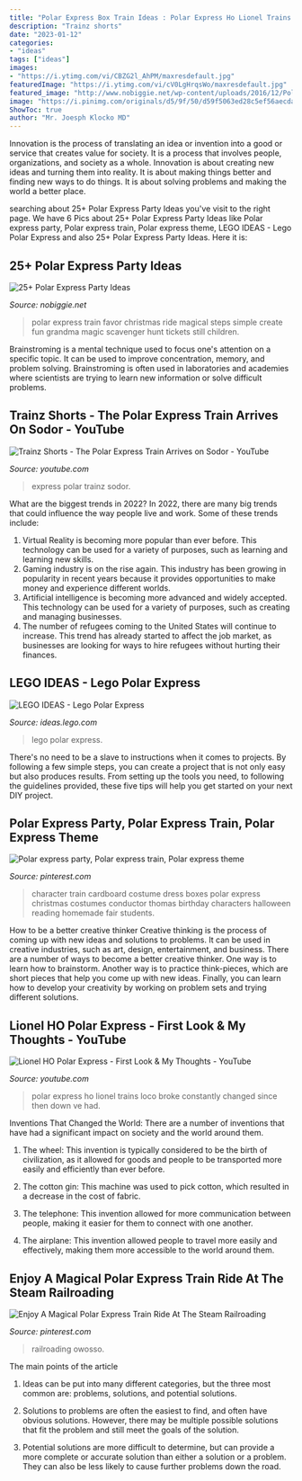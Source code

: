 ```yaml
---
title: "Polar Express Box Train Ideas : Polar Express Ho Lionel Trains Loco Broke Constantly Changed Since Then Down Ve Had"
description: "Trainz shorts"
date: "2023-01-12"
categories:
- "ideas"
tags: ["ideas"]
images:
- "https://i.ytimg.com/vi/CBZG2l_AhPM/maxresdefault.jpg"
featuredImage: "https://i.ytimg.com/vi/cV0LgHrqsWo/maxresdefault.jpg"
featured_image: "http://www.nobiggie.net/wp-content/uploads/2016/12/Polar-Express-Favor.jpg"
image: "https://i.pinimg.com/originals/d5/9f/50/d59f5063ed28c5ef56aecda74a6ca9f7.jpg"
ShowToc: true
author: "Mr. Joesph Klocko MD"
---
```



Innovation is the process of translating an idea or invention into a good or service that creates value for society. It is a process that involves people, organizations, and society as a whole. Innovation is about creating new ideas and turning them into reality. It is about making things better and finding new ways to do things. It is about solving problems and making the world a better place.

	

		
searching about 25+ Polar Express Party Ideas you've visit to the right page. We have 6 Pics about 25+ Polar Express Party Ideas like Polar express party, Polar express train, Polar express theme, LEGO IDEAS - Lego Polar Express and also 25+ Polar Express Party Ideas. Here it is:
		
    
## 25+ Polar Express Party Ideas

<img loading=lazy src="http://www.nobiggie.net/wp-content/uploads/2016/12/Polar-Express-Favor.jpg" onerror="this.onerror=null;this.src='https://tse4.mm.bing.net/th?id=OIP.t9gPPw1VI3PiInXzeQJ30wHaLG&amp;pid=15.1';" alt="25+ Polar Express Party Ideas">

_Source: nobiggie.net_

>polar express train favor christmas ride magical steps simple create fun grandma magic scavenger hunt tickets still children. 

	

Brainstroming is a mental technique used to focus one's attention on a specific topic. It can be used to improve concentration, memory, and problem solving. Brainstroming is often used in laboratories and academies where scientists are trying to learn new information or solve difficult problems.

    
## Trainz Shorts - The Polar Express Train Arrives On Sodor - YouTube

<img loading=lazy src="https://i.ytimg.com/vi/cV0LgHrqsWo/maxresdefault.jpg" onerror="this.onerror=null;this.src='https://tse4.mm.bing.net/th?id=OIP.T1cg-6oExgfM-LrNrSt3_QHaEK&amp;pid=15.1';" alt="Trainz Shorts - The Polar Express Train Arrives on Sodor - YouTube">

_Source: youtube.com_

>express polar trainz sodor. 

	

What are the biggest trends in 2022?
In 2022, there are many big trends that could influence the way people live and work. Some of these trends include: 
1) Virtual Reality is becoming more popular than ever before. This technology can be used for a variety of purposes, such as learning and learning new skills. 
2) Gaming industry is on the rise again. This industry has been growing in popularity in recent years because it provides opportunities to make money and experience different worlds. 
3) Artificial intelligence is becoming more advanced and widely accepted. This technology can be used for a variety of purposes, such as creating and managing businesses. 
4) The number of refugees coming to the United States will continue to increase. This trend has already started to affect the job market, as businesses are looking for ways to hire refugees without hurting their finances.

    
## LEGO IDEAS - Lego Polar Express

<img loading=lazy src="https://ideascdn.lego.com/media/generate/entity/lego_ci/project/282a7f96-fa9c-44e3-a366-919d62e47b4e/1/resize:1600:900" onerror="this.onerror=null;this.src='https://tse2.mm.bing.net/th?id=OIP.43oaMDk0byxbdPDojMc1IQHaD6&amp;pid=15.1';" alt="LEGO IDEAS - Lego Polar Express">

_Source: ideas.lego.com_

>lego polar express. 

	

There's no need to be a slave to instructions when it comes to projects. By following a few simple steps, you can create a project that is not only easy but also produces results. From setting up the tools you need, to following the guidelines provided, these five tips will help you get started on your next DIY project.

    
## Polar Express Party, Polar Express Train, Polar Express Theme

<img loading=lazy src="https://i.pinimg.com/originals/d5/9f/50/d59f5063ed28c5ef56aecda74a6ca9f7.jpg" onerror="this.onerror=null;this.src='https://tse4.mm.bing.net/th?id=OIP.A1Ugfv1gJA6pKxjxwg8OuQHaJ3&amp;pid=15.1';" alt="Polar express party, Polar express train, Polar express theme">

_Source: pinterest.com_

>character train cardboard costume dress boxes polar express christmas costumes conductor thomas birthday characters halloween reading homemade fair students. 

	

How to be a better creative thinker
Creative thinking is the process of coming up with new ideas and solutions to problems. It can be used in creative industries, such as art, design, entertainment, and business. There are a number of ways to become a better creative thinker. One way is to learn how to brainstorm. Another way is to practice think-pieces, which are short pieces that help you come up with new ideas. Finally, you can learn how to develop your creativity by working on problem sets and trying different solutions.

    
## Lionel HO Polar Express - First Look &amp; My Thoughts - YouTube

<img loading=lazy src="https://i.ytimg.com/vi/CBZG2l_AhPM/maxresdefault.jpg" onerror="this.onerror=null;this.src='https://tse2.mm.bing.net/th?id=OIP.T7w7wn0W1o4zB5g7Af0D2wHaEK&amp;pid=15.1';" alt="Lionel HO Polar Express - First Look &amp; My Thoughts - YouTube">

_Source: youtube.com_

>polar express ho lionel trains loco broke constantly changed since then down ve had. 

	

Inventions That Changed the World: There are a number of inventions that have had a significant impact on society and the world around them.
1. The wheel: This invention is typically considered to be the birth of civilization, as it allowed for goods and people to be transported more easily and efficiently than ever before.
2. The cotton gin: This machine was used to pick cotton, which resulted in a decrease in the cost of fabric.

3. The telephone: This invention allowed for more communication between people, making it easier for them to connect with one another.

4. The airplane: This invention allowed people to travel more easily and effectively, making them more accessible to the world around them.

    
## Enjoy A Magical Polar Express Train Ride At The Steam Railroading

<img loading=lazy src="https://i.pinimg.com/736x/81/f8/07/81f807140a126d46eae24081b2ce97c6--polar-express-train-on-the-train.jpg" onerror="this.onerror=null;this.src='https://tse2.mm.bing.net/th?id=OIP.seGeiPI6-23fwvlMGfPoVwHaE6&amp;pid=15.1';" alt="Enjoy A Magical Polar Express Train Ride At The Steam Railroading">

_Source: pinterest.com_

>railroading owosso. 

	

The main points of the article
1. Ideas can be put into many different categories, but the three most common are: problems, solutions, and potential solutions.
2. Solutions to problems are often the easiest to find, and often have obvious solutions. However, there may be multiple possible solutions that fit the problem and still meet the goals of the solution.

3. Potential solutions are more difficult to determine, but can provide a more complete or accurate solution than either a solution or a problem. They can also be less likely to cause further problems down the road.

